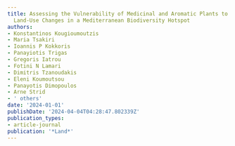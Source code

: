 ```yaml
---
title: Assessing the Vulnerability of Medicinal and Aromatic Plants to Climate and
  Land-Use Changes in a Mediterranean Biodiversity Hotspot
authors:
- Konstantinos Kougioumoutzis
- Maria Tsakiri
- Ioannis P Kokkoris
- Panayiotis Trigas
- Gregoris Iatrou
- Fotini N Lamari
- Dimitris Tzanoudakis
- Eleni Koumoutsou
- Panayotis Dimopoulos
- Arne Strid
- ' others'
date: '2024-01-01'
publishDate: '2024-04-04T04:28:47.802339Z'
publication_types:
- article-journal
publication: '*Land*'
---
```

